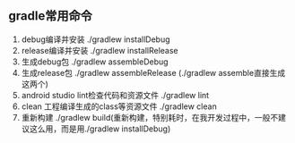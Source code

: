 ## gradle常用命令

1. debug编译并安装 ./gradlew installDebug
2. release编译并安装 ./gradlew installRelease
3. 生成debug包 ./gradlew assembleDebug
4. 生成release包 ./gradlew assembleRelease (./gradlew assemble直接生成这两个)
5. android studio lint检查代码和资源文件 ./gradlew lint
6. clean 工程编译生成的class等资源文件 ./gradlew clean
7. 重新构建 ./gradlew build(重新构建，特别耗时，在我开发过程中，一般不建议这么用，而是用./gradlew installDebug)
